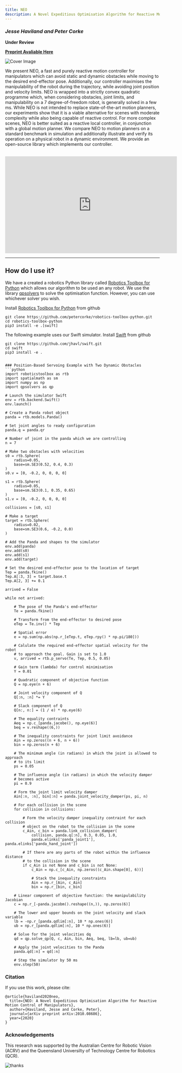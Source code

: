 ```yaml
---
title: NEO
description: A Novel Expeditious Optimisation Algorithm for Reactive Motion Control of Manipulators
---
```


### _Jesse Haviland and Peter Corke_

**Under Review**

**[Preprint Avaliable Here](https://arxiv.org/abs/2010.08686)**

![Cover Image](/images/cover_lite.svg)

We present NEO, a fast and purely reactive motion controller for manipulators which can avoid static and dynamic obstacles while moving to the desired end-effector pose. Additionally, our controller maximises the manipulability of the robot during the trajectory, while avoiding joint position and velocity limits. NEO is wrapped into a strictly convex quadratic programme which, when considering obstacles, joint limits, and manipulability on a 7 degree-of-freedom robot, is generally solved in a few ms. While NEO is not intended to replace state-of-the-art motion planners, our experiments show that it is a viable alternative for scenes with moderate complexity while also being capable of reactive control. For more complex scenes, NEO is better suited as a  reactive local controller, in conjunction with a global motion planner. We compare NEO to motion planners on a standard benchmark in simulation and additionally illustrate and verify its operation on a physical robot in a dynamic environment. We provide an open-source library which implements our controller.

<br>

<iframe width="560" height="315" src="https://www.youtube.com/embed/jSLPJBr8QTY" frameborder="0" allow="accelerometer; autoplay; encrypted-media; gyroscope; picture-in-picture" allowfullscreen></iframe>

<br>


* * *

## How do I use it?

We have a created a robotics Python library called [Robotics Toolbox for Python](https://github.com/petercorke/robotics-toolbox-python) which allows our algorithm to be used an any robot. We use the library [qpsolvers](https://pypi.org/project/qpsolvers/) to solve the optimisation function. However, you can use whichever solver you wish.

Install [Robotics Toolbox for Python](https://github.com/petercorke/robotics-toolbox-python) from github

```shell
git clone https://github.com/petercorke/robotics-toolbox-python.git
cd robotics-toolbox-python
pip3 install -e .[swift]
```

The following example uses our Swift simulator. Install [Swift](https://github.com/jhavl/swift) from github

```shell
git clone https://github.com/jhavl/swift.git
cd swift
pip3 install -e .


### Position-Based Servoing Example with Two Dynamic Obstacles
```python
import roboticstoolbox as rtb
import spatialmath as sm
import numpy as np
import qpsolvers as qp

# Launch the simulator Swift
env = rtb.backend.Swift()
env.launch()

# Create a Panda robot object
panda = rtb.models.Panda()

# Set joint angles to ready configuration
panda.q = panda.qr

# Number of joint in the panda which we are controlling
n = 7

# Make two obstacles with velocities
s0 = rtb.Sphere(
    radius=0.05,
    base=sm.SE3(0.52, 0.4, 0.3)
)
s0.v = [0, -0.2, 0, 0, 0, 0]

s1 = rtb.Sphere(
    radius=0.05,
    base=sm.SE3(0.1, 0.35, 0.65)
)
s1.v = [0, -0.2, 0, 0, 0, 0]

collisions = [s0, s1]

# Make a target
target = rtb.Sphere(
    radius=0.02,
    base=sm.SE3(0.6, -0.2, 0.0)
)

# Add the Panda and shapes to the simulator
env.add(panda)
env.add(s0)
env.add(s1)
env.add(target)

# Set the desired end-effector pose to the location of target
Tep = panda.fkine()
Tep.A[:3, 3] = target.base.t
Tep.A[2, 3] += 0.1

arrived = False

while not arrived:

    # The pose of the Panda's end-effector
    Te = panda.fkine()

    # Transform from the end-effector to desired pose
    eTep = Te.inv() * Tep

    # Spatial error
    e = np.sum(np.abs(np.r_[eTep.t, eTep.rpy() * np.pi/180]))

    # Calulate the required end-effector spatial velocity for the robot
    # to approach the goal. Gain is set to 1.0
    v, arrived = rtb.p_servo(Te, Tep, 0.5, 0.05)

    # Gain term (lambda) for control minimisation
    Y = 0.01

    # Quadratic component of objective function
    Q = np.eye(n + 6)

    # Joint velocity component of Q
    Q[:n, :n] *= Y

    # Slack component of Q
    Q[n:, n:] = (1 / e) * np.eye(6)

    # The equality contraints
    Aeq = np.c_[panda.jacobe(), np.eye(6)]
    beq = v.reshape((6,))

    # The inequality constraints for joint limit avoidance
    Ain = np.zeros((n + 6, n + 6))
    bin = np.zeros(n + 6)

    # The minimum angle (in radians) in which the joint is allowed to approach
    # to its limit
    ps = 0.05

    # The influence angle (in radians) in which the velocity damper
    # becomes active
    pi = 0.9

    # Form the joint limit velocity damper
    Ain[:n, :n], bin[:n] = panda.joint_velocity_damper(ps, pi, n)

    # For each collision in the scene
    for collision in collisions:

        # Form the velocity damper inequality contraint for each collision
        # object on the robot to the collision in the scene
        c_Ain, c_bin = panda.link_collision_damper(
            collision, panda.q[:n], 0.3, 0.05, 1.0,
            panda.elinks['panda_joint1'], panda.elinks['panda_hand_joint'])

        # If there are any parts of the robot within the influence distance
        # to the collision in the scene
        if c_Ain is not None and c_bin is not None:
            c_Ain = np.c_[c_Ain, np.zeros((c_Ain.shape[0], 6))]

            # Stack the inequality constraints
            Ain = np.r_[Ain, c_Ain]
            bin = np.r_[bin, c_bin]

    # Linear component of objective function: the manipulability Jacobian
    c = np.r_[-panda.jacobm().reshape((n,)), np.zeros(6)]

    # The lower and upper bounds on the joint velocity and slack variable
    lb = -np.r_[panda.qdlim[:n], 10 * np.ones(6)]
    ub = np.r_[panda.qdlim[:n], 10 * np.ones(6)]

    # Solve for the joint velocities dq
    qd = qp.solve_qp(Q, c, Ain, bin, Aeq, beq, lb=lb, ub=ub)

    # Apply the joint velocities to the Panda
    panda.qd[:n] = qd[:n]

    # Step the simulator by 50 ms
    env.step(50)
```

### Citation

If you use this work, please cite:

```
@article{haviland2020neo,
  title={NEO: A Novel Expeditious Optimisation Algorithm for Reactive Motion Control of Manipulators},
  author={Haviland, Jesse and Corke, Peter},
  journal={arXiv preprint arXiv:2010.08686},
  year={2020}
}
```

### Acknowledgements

This research was supported by the Australian Centre for Robotic Vision (ACRV) and the Queensland Universilty of Technology Centre for Robotics (QCR).

![thanks](/images/acrvqut.png)
